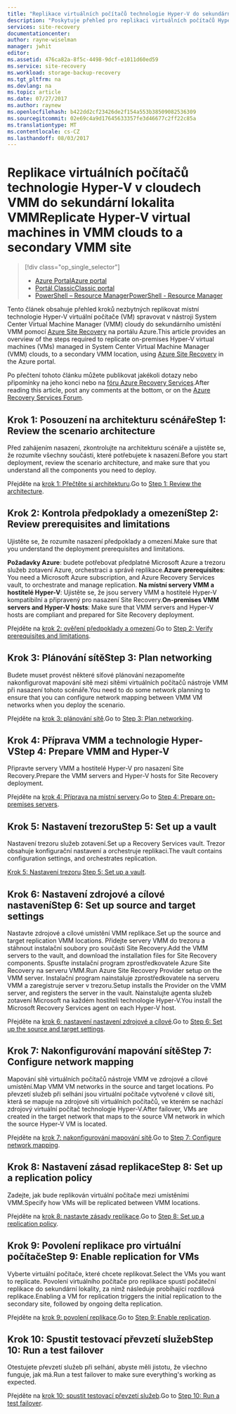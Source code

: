 ```yaml
---
title: "Replikace virtuálních počítačů technologie Hyper-V do sekundární lokalita VMM s Azure Site Recovery | Microsoft Docs"
description: "Poskytuje přehled pro replikaci virtuálních počítačů Hyper-V do sekundární lokalita VMM pomocí portálu Azure."
services: site-recovery
documentationcenter: 
author: rayne-wiselman
manager: jwhit
editor: 
ms.assetid: 476ca82a-8f5c-4498-9dcf-e1011d60ed59
ms.service: site-recovery
ms.workload: storage-backup-recovery
ms.tgt_pltfrm: na
ms.devlang: na
ms.topic: article
ms.date: 07/27/2017
ms.author: raynew
ms.openlocfilehash: b422dd2cf23426de2f154a553b38509082536309
ms.sourcegitcommit: 02e69c4a9d17645633357fe3d46677c2ff22c85a
ms.translationtype: MT
ms.contentlocale: cs-CZ
ms.lasthandoff: 08/03/2017
---
```

# <a name="replicate-hyper-v-virtual-machines-in-vmm-clouds-to-a-secondary-vmm-site"></a><span data-ttu-id="9096a-103">Replikace virtuálních počítačů technologie Hyper-V v cloudech VMM do sekundární lokalita VMM</span><span class="sxs-lookup"><span data-stu-id="9096a-103">Replicate Hyper-V virtual machines in VMM clouds to a secondary VMM site</span></span>

> [!div class="op_single_selector"]
> * [<span data-ttu-id="9096a-104">Azure Portal</span><span class="sxs-lookup"><span data-stu-id="9096a-104">Azure portal</span></span>](site-recovery-vmm-to-vmm.md)
> * [<span data-ttu-id="9096a-105">Portál Classic</span><span class="sxs-lookup"><span data-stu-id="9096a-105">Classic portal</span></span>](site-recovery-vmm-to-vmm-classic.md)
> * [<span data-ttu-id="9096a-106">PowerShell – Resource Manager</span><span class="sxs-lookup"><span data-stu-id="9096a-106">PowerShell - Resource Manager</span></span>](site-recovery-vmm-to-vmm-powershell-resource-manager.md)
>
>

<span data-ttu-id="9096a-107">Tento článek obsahuje přehled kroků nezbytných replikovat místní technologie Hyper-V virtuální počítače (VM) spravovat v nástroji System Center Virtual Machine Manager (VMM) cloudy do sekundárního umístění VMM pomocí [Azure Site Recovery](site-recovery-overview.md) na portálu Azure.</span><span class="sxs-lookup"><span data-stu-id="9096a-107">This article provides an overview of the steps required to replicate on-premises Hyper-V virtual machines (VMs) managed in System Center Virtual Machine Manager (VMM) clouds, to a secondary VMM location, using [Azure Site Recovery](site-recovery-overview.md) in the Azure portal.</span></span>

<span data-ttu-id="9096a-108">Po přečtení tohoto článku můžete publikovat jakékoli dotazy nebo připomínky na jeho konci nebo na [fóru Azure Recovery Services](https://social.msdn.microsoft.com/forums/azure/home?forum=hypervrecovmgr).</span><span class="sxs-lookup"><span data-stu-id="9096a-108">After reading this article, post any comments at the bottom, or on the [Azure Recovery Services Forum](https://social.msdn.microsoft.com/forums/azure/home?forum=hypervrecovmgr).</span></span>


## <a name="step-1-review-the-scenario-architecture"></a><span data-ttu-id="9096a-109">Krok 1: Posouzení na architekturu scénáře</span><span class="sxs-lookup"><span data-stu-id="9096a-109">Step 1: Review the scenario architecture</span></span>

<span data-ttu-id="9096a-110">Před zahájením nasazení, zkontrolujte na architekturu scénáře a ujistěte se, že rozumíte všechny součásti, které potřebujete k nasazení.</span><span class="sxs-lookup"><span data-stu-id="9096a-110">Before you start deployment, review the scenario architecture, and make sure that you understand all the components you need to deploy.</span></span>

<span data-ttu-id="9096a-111">Přejděte na [krok 1: Přečtěte si architekturu](vmm-to-vmm-walkthrough-architecture.md).</span><span class="sxs-lookup"><span data-stu-id="9096a-111">Go to [Step 1: Review the architecture](vmm-to-vmm-walkthrough-architecture.md).</span></span>

## <a name="step-2-review-prerequisites-and-limitations"></a><span data-ttu-id="9096a-112">Krok 2: Kontrola předpoklady a omezení</span><span class="sxs-lookup"><span data-stu-id="9096a-112">Step 2: Review prerequisites and limitations</span></span>

<span data-ttu-id="9096a-113">Ujistěte se, že rozumíte nasazení předpoklady a omezení.</span><span class="sxs-lookup"><span data-stu-id="9096a-113">Make sure that you understand the deployment prerequisites and limitations.</span></span>

<span data-ttu-id="9096a-114">**Požadavky Azure**: budete potřebovat předplatné Microsoft Azure a trezoru služeb zotavení Azure, orchestraci a správě replikace.</span><span class="sxs-lookup"><span data-stu-id="9096a-114">**Azure prerequisites**: You need a Microsoft Azure subscription, and Azure Recovery Services vault, to orchestrate and manage replication.</span></span>
<span data-ttu-id="9096a-115">**Na místní servery VMM a hostitelé Hyper-V**: Ujistěte se, že jsou servery VMM a hostitelé Hyper-V kompatibilní a připravený pro nasazení Site Recovery.</span><span class="sxs-lookup"><span data-stu-id="9096a-115">**On-premises VMM servers and Hyper-V hosts**: Make sure that VMM servers and Hyper-V hosts are compliant and prepared for Site Recovery deployment.</span></span>

<span data-ttu-id="9096a-116">Přejděte na [krok 2: ověření předpoklady a omezení](vmm-to-vmm-walkthrough-prerequisites.md).</span><span class="sxs-lookup"><span data-stu-id="9096a-116">Go to [Step 2: Verify prerequisites and limitations](vmm-to-vmm-walkthrough-prerequisites.md).</span></span>

## <a name="step-3-plan-networking"></a><span data-ttu-id="9096a-117">Krok 3: Plánování sítě</span><span class="sxs-lookup"><span data-stu-id="9096a-117">Step 3: Plan networking</span></span>

<span data-ttu-id="9096a-118">Budete muset provést některé síťové plánování nezapomeňte nakonfigurovat mapování sítě mezi sítěmi virtuálních počítačů nástroje VMM při nasazení tohoto scénáře.</span><span class="sxs-lookup"><span data-stu-id="9096a-118">You need to do some network planning to ensure that you can configure network mapping between VMM VM networks when you deploy the scenario.</span></span>

<span data-ttu-id="9096a-119">Přejděte na [krok 3: plánování sítě](vmm-to-vmm-walkthrough-network.md).</span><span class="sxs-lookup"><span data-stu-id="9096a-119">Go to [Step 3: Plan networking](vmm-to-vmm-walkthrough-network.md).</span></span>


## <a name="step-4-prepare-vmm-and-hyper-v"></a><span data-ttu-id="9096a-120">Krok 4: Příprava VMM a technologie Hyper-V</span><span class="sxs-lookup"><span data-stu-id="9096a-120">Step 4: Prepare VMM and Hyper-V</span></span>

<span data-ttu-id="9096a-121">Připravte servery VMM a hostitelé Hyper-V pro nasazení Site Recovery.</span><span class="sxs-lookup"><span data-stu-id="9096a-121">Prepare the VMM servers and Hyper-V hosts for Site Recovery deployment.</span></span>

<span data-ttu-id="9096a-122">Přejděte na [krok 4: Příprava na místní servery](vmm-to-vmm-walkthrough-vmm-hyper-v.md).</span><span class="sxs-lookup"><span data-stu-id="9096a-122">Go to [Step 4: Prepare on-premises servers](vmm-to-vmm-walkthrough-vmm-hyper-v.md).</span></span>

## <a name="step-5-set-up-a-vault"></a><span data-ttu-id="9096a-123">Krok 5: Nastavení trezoru</span><span class="sxs-lookup"><span data-stu-id="9096a-123">Step 5: Set up a vault</span></span>

<span data-ttu-id="9096a-124">Nastavení trezoru služeb zotavení.</span><span class="sxs-lookup"><span data-stu-id="9096a-124">Set up a Recovery Services vault.</span></span> <span data-ttu-id="9096a-125">Trezor obsahuje konfigurační nastavení a orchestruje replikaci.</span><span class="sxs-lookup"><span data-stu-id="9096a-125">The vault contains configuration settings, and orchestrates replication.</span></span>

<span data-ttu-id="9096a-126">[Krok 5: Nastavení trezoru](vmm-to-vmm-walkthrough-create-vault.md).</span><span class="sxs-lookup"><span data-stu-id="9096a-126">[Step 5: Set up a vault](vmm-to-vmm-walkthrough-create-vault.md).</span></span>

## <a name="step-6-set-up-source-and-target-settings"></a><span data-ttu-id="9096a-127">Krok 6: Nastavení zdrojové a cílové nastavení</span><span class="sxs-lookup"><span data-stu-id="9096a-127">Step 6: Set up source and target settings</span></span>

<span data-ttu-id="9096a-128">Nastavte zdrojové a cílové umístění VMM replikace.</span><span class="sxs-lookup"><span data-stu-id="9096a-128">Set up the source and target replication VMM locations.</span></span> <span data-ttu-id="9096a-129">Přidejte servery VMM do trezoru a stáhnout instalační soubory pro součásti Site Recovery.</span><span class="sxs-lookup"><span data-stu-id="9096a-129">Add the VMM servers to the vault, and download the installation files for Site Recovery components.</span></span> <span data-ttu-id="9096a-130">Spusťte instalační program zprostředkovatele Azure Site Recovery na serveru VMM.</span><span class="sxs-lookup"><span data-stu-id="9096a-130">Run Azure Site Recovery Provider setup on the VMM server.</span></span> <span data-ttu-id="9096a-131">Instalační program nainstaluje zprostředkovatele na serveru VMM a zaregistruje server v trezoru.</span><span class="sxs-lookup"><span data-stu-id="9096a-131">Setup installs the Provider on the VMM server, and registers the server in the vault.</span></span> <span data-ttu-id="9096a-132">Nainstalujte agenta služeb zotavení Microsoft na každém hostiteli technologie Hyper-V.</span><span class="sxs-lookup"><span data-stu-id="9096a-132">You install the Microsoft Recovery Services agent on each Hyper-V host.</span></span>

<span data-ttu-id="9096a-133">Přejděte na [krok 6: nastavení nastavení zdrojové a cílové](vmm-to-vmm-walkthrough-source-target.md).</span><span class="sxs-lookup"><span data-stu-id="9096a-133">Go to [Step 6: Set up the source and target settings](vmm-to-vmm-walkthrough-source-target.md).</span></span>

## <a name="step-7-configure-network-mapping"></a><span data-ttu-id="9096a-134">Krok 7: Nakonfigurování mapování sítě</span><span class="sxs-lookup"><span data-stu-id="9096a-134">Step 7: Configure network mapping</span></span>

<span data-ttu-id="9096a-135">Mapování sítě virtuálních počítačů nástroje VMM ve zdrojové a cílové umístění.</span><span class="sxs-lookup"><span data-stu-id="9096a-135">Map VMM VM networks in the source and target locations.</span></span> <span data-ttu-id="9096a-136">Po převzetí služeb při selhání jsou virtuální počítače vytvořené v cílové síti, která se mapuje na zdrojové síti virtuálních počítačů, ve kterém se nachází zdrojový virtuální počítač technologie Hyper-V.</span><span class="sxs-lookup"><span data-stu-id="9096a-136">After failover, VMs are created in the target network that maps to the source VM network in which the source Hyper-V VM is located.</span></span>

<span data-ttu-id="9096a-137">Přejděte na [krok 7: nakonfigurování mapování sítě](vmm-to-vmm-walkthrough-network-mapping.md).</span><span class="sxs-lookup"><span data-stu-id="9096a-137">Go to [Step 7: Configure network mapping](vmm-to-vmm-walkthrough-network-mapping.md).</span></span>


## <a name="step-8-set-up-a-replication-policy"></a><span data-ttu-id="9096a-138">Krok 8: Nastavení zásad replikace</span><span class="sxs-lookup"><span data-stu-id="9096a-138">Step 8: Set up a replication policy</span></span>

<span data-ttu-id="9096a-139">Zadejte, jak bude replikován virtuální počítače mezi umístěními VMM.</span><span class="sxs-lookup"><span data-stu-id="9096a-139">Specify how  VMs will be replicated between VMM locations.</span></span>

<span data-ttu-id="9096a-140">Přejděte na [krok 8: nastavte zásady replikace](vmm-to-vmm-walkthrough-replication.md).</span><span class="sxs-lookup"><span data-stu-id="9096a-140">Go to [Step 8: Set up a replication policy](vmm-to-vmm-walkthrough-replication.md).</span></span>


## <a name="step-9-enable-replication-for-vms"></a><span data-ttu-id="9096a-141">Krok 9: Povolení replikace pro virtuální počítače</span><span class="sxs-lookup"><span data-stu-id="9096a-141">Step 9: Enable replication for VMs</span></span>

<span data-ttu-id="9096a-142">Vyberte virtuální počítače, které chcete replikovat.</span><span class="sxs-lookup"><span data-stu-id="9096a-142">Select the VMs you want to replicate.</span></span> <span data-ttu-id="9096a-143">Povolení virtuálního počítače pro replikace spustí počáteční replikace do sekundární lokality, za nímž následuje probíhající rozdílová replikace.</span><span class="sxs-lookup"><span data-stu-id="9096a-143">Enabling a VM for replication triggers the initial replication to the secondary site, followed by ongoing delta replication.</span></span>

<span data-ttu-id="9096a-144">Přejděte na [krok 9: povolení replikace](vmm-to-vmm-walkthrough-enable-replication.md).</span><span class="sxs-lookup"><span data-stu-id="9096a-144">Go to [Step 9: Enable replication](vmm-to-vmm-walkthrough-enable-replication.md).</span></span>


## <a name="step-10-run-a-test-failover"></a><span data-ttu-id="9096a-145">Krok 10: Spustit testovací převzetí služeb</span><span class="sxs-lookup"><span data-stu-id="9096a-145">Step 10: Run a test failover</span></span>

<span data-ttu-id="9096a-146">Otestujete převzetí služeb při selhání, abyste měli jistotu, že všechno funguje, jak má.</span><span class="sxs-lookup"><span data-stu-id="9096a-146">Run a test failover to make sure everything's working as expected.</span></span>

<span data-ttu-id="9096a-147">Přejděte na [krok 10: spustit testovací převzetí služeb](vmm-to-vmm-walkthrough-test-failover.md).</span><span class="sxs-lookup"><span data-stu-id="9096a-147">Go to [Step 10: Run a test failover](vmm-to-vmm-walkthrough-test-failover.md).</span></span>

